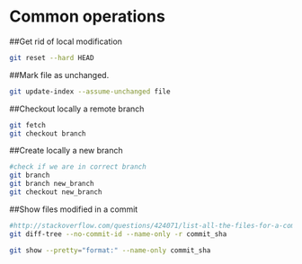 
# Common operations

##Get rid of local modification

~~~bash
git reset --hard HEAD
~~~

##Mark file as unchanged.

~~~bash
git update-index --assume-unchanged file
~~~

##Checkout locally a remote branch

~~~bash
git fetch
git checkout branch
~~~

##Create locally a new branch

~~~bash
#check if we are in correct branch
git branch
git branch new_branch
git checkout new_branch
~~~

##Show files modified in a commit

~~~bash
#http://stackoverflow.com/questions/424071/list-all-the-files-for-a-commit-in-git
git diff-tree --no-commit-id --name-only -r commit_sha

git show --pretty="format:" --name-only commit_sha
~~~

